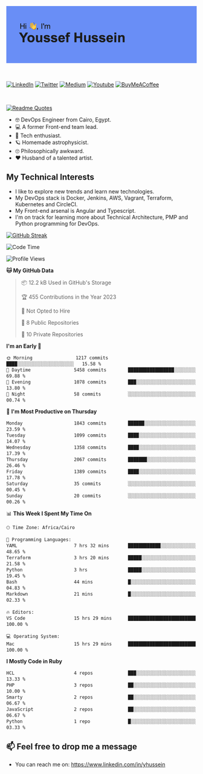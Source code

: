 [![Youssef's GitHub Banner](./assets/youssef-hussein.png)](https://github.com/yorki404)

</br>

[![LinkedIn](https://img.shields.io/badge/linkedin-%230077B5.svg?style=for-the-badge&logo=linkedin&logoColor=white)](https://www.linkedin.com/in/yhussein/)
[![Twitter](https://img.shields.io/badge/yorki404-%231DA1F2.svg?style=for-the-badge&logo=Twitter&logoColor=white)](https://twitter.com/devqik_)
[![Medium](https://img.shields.io/badge/Medium-12100E?style=for-the-badge&logo=medium&logoColor=white)](https://medium.com/@devqik)
[![Youtube](https://img.shields.io/badge/YouTube-FF0000?style=for-the-badge&logo=youtube&logoColor=white)](https://www.youtube.com/@devqik)
[![BuyMeACoffee](https://img.shields.io/badge/Buy%20Me%20a%20Coffee-ffdd00?style=for-the-badge&logo=buy-me-a-coffee&logoColor=black)](https://www.buymeacoffee.com/devqik)

</br>

[![Readme Quotes](https://quotes-github-readme.vercel.app/api?type=horizontal&theme=dark)](https://github.com/piyushsuthar/github-readme-quotes)


- :nerd_face: DevOps Engineer from Cairo, Egypt.
- :computer: A former Front-end team lead.
- :satellite: Tech enthusiast.
- :ringed_planet: Homemade astrophysicist.
- :roll_eyes: Philosophically awkward.
- :heart: Husband of a talented artist.

## My Technical Interests

- I like to explore new trends and learn new technologies.
- My DevOps stack is Docker, Jenkins, AWS, Vagrant, Terraform, Kubernetes and CircleCI.
- My Front-end arsenal is Angular and Typescript.
- I'm on track for learning more about Technical Architecture, PMP and Python programming for DevOps.

[![GitHub Streak](https://github-readme-streak-stats.herokuapp.com/?user=devqik&theme=dark)](https://git.io/streak-stats)

<!--START_SECTION:waka-->
![Code Time](http://img.shields.io/badge/Code%20Time-528%20hrs%2011%20mins-blue)

![Profile Views](http://img.shields.io/badge/Profile%20Views-6-blue)

**🐱 My GitHub Data** 

> 📦 12.2 kB Used in GitHub's Storage 
 > 
> 🏆 455 Contributions in the Year 2023
 > 
> 🚫 Not Opted to Hire
 > 
> 📜 8 Public Repositories 
 > 
> 🔑 10 Private Repositories 
 > 
**I'm an Early 🐤** 

```text
🌞 Morning                1217 commits        ████░░░░░░░░░░░░░░░░░░░░░   15.58 % 
🌆 Daytime                5458 commits        █████████████████░░░░░░░░   69.88 % 
🌃 Evening                1078 commits        ███░░░░░░░░░░░░░░░░░░░░░░   13.80 % 
🌙 Night                  58 commits          ░░░░░░░░░░░░░░░░░░░░░░░░░   00.74 % 
```
📅 **I'm Most Productive on Thursday** 

```text
Monday                   1843 commits        ██████░░░░░░░░░░░░░░░░░░░   23.59 % 
Tuesday                  1099 commits        ████░░░░░░░░░░░░░░░░░░░░░   14.07 % 
Wednesday                1358 commits        ████░░░░░░░░░░░░░░░░░░░░░   17.39 % 
Thursday                 2067 commits        ███████░░░░░░░░░░░░░░░░░░   26.46 % 
Friday                   1389 commits        ████░░░░░░░░░░░░░░░░░░░░░   17.78 % 
Saturday                 35 commits          ░░░░░░░░░░░░░░░░░░░░░░░░░   00.45 % 
Sunday                   20 commits          ░░░░░░░░░░░░░░░░░░░░░░░░░   00.26 % 
```


📊 **This Week I Spent My Time On** 

```text
🕑︎ Time Zone: Africa/Cairo

💬 Programming Languages: 
YAML                     7 hrs 32 mins       ████████████░░░░░░░░░░░░░   48.65 % 
Terraform                3 hrs 20 mins       █████░░░░░░░░░░░░░░░░░░░░   21.58 % 
Python                   3 hrs               █████░░░░░░░░░░░░░░░░░░░░   19.45 % 
Bash                     44 mins             █░░░░░░░░░░░░░░░░░░░░░░░░   04.83 % 
Markdown                 21 mins             █░░░░░░░░░░░░░░░░░░░░░░░░   02.33 % 

🔥 Editors: 
VS Code                  15 hrs 29 mins      █████████████████████████   100.00 % 

💻 Operating System: 
Mac                      15 hrs 29 mins      █████████████████████████   100.00 % 
```

**I Mostly Code in Ruby** 

```text
HCL                      4 repos             ███░░░░░░░░░░░░░░░░░░░░░░   13.33 % 
PHP                      3 repos             ██░░░░░░░░░░░░░░░░░░░░░░░   10.00 % 
Smarty                   2 repos             ██░░░░░░░░░░░░░░░░░░░░░░░   06.67 % 
JavaScript               2 repos             ██░░░░░░░░░░░░░░░░░░░░░░░   06.67 % 
Python                   1 repo              █░░░░░░░░░░░░░░░░░░░░░░░░   03.33 % 
```




<!--END_SECTION:waka-->

## 📫 Feel free to drop me a message
- You can reach me on: https://www.linkedin.com/in/yhussein

